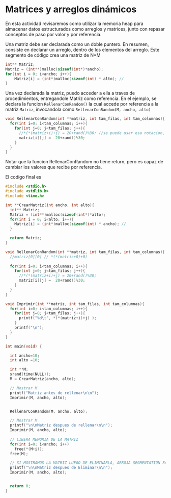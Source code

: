 # Matrices y arreglos dinámicos

En esta actividad revisaremos como utilizar la memoria heap para almacenar datos estructurados como arreglos y matrices, junto con repasar conceptos de paso por valor y por referencia.


Una matriz debe ser declarada como un doble puntero. En resumen, consiste en declarar un arreglo, dentro de los elementos del arreglo. Este segmento de código crea una matriz de  N\*M 

```c
int** Matriz; 
Matriz = (int**)malloc(sizeof(int*)*ancho); 
for(int i = 0; i<ancho; i++){
	Matriz[i] = (int*)malloc(sizeof(int) * alto); //
}
```

Una vez declarada la matriz, puedo acceder a ella a traves de procedimientos, entregandole Matriz como referencia. En el ejemplo, se declara la funcion `RellenarConRandom()` la cual accede por referencia a la matriz `Matriz`, invocandola como `RellenarConRandom(M, ancho, alto)`

```c
void RellenarConRandom(int **matriz, int tam_filas, int tam_columnas){
  for(int i=0; i<tam_columnas; i++){
    for(int j=0; j<tam_filas; j++){
      //*(*(matriz+i)+j) = 20+rand()%30; //se puede usar esa notacion, son equivalentes
      matriz[i][j] =  20+rand()%30;
    }
  }
}

```
Notar que la funcion RellenarConRandom no tiene return, pero es capaz de cambiar los valores que recibe por referencia.



El codigo final es
```c
#include <stdio.h>
#include <stdlib.h> 
#include <time.h>

int **CrearMatriz(int ancho, int alto){
  int** Matriz;
  Matriz = (int**)malloc(sizeof(int*)*alto);
  for(int i = 0; i<alto; i++){
    Matriz[i] = (int*)malloc(sizeof(int) * ancho); //
  }

  return Matriz;
}

void RellenarConRandom(int **matriz, int tam_filas, int tam_columnas){
  //matriz[0][0] // *(*(matriz+0)+0)
  
  for(int i=0; i<tam_columnas; i++){
    for(int j=0; j<tam_filas; j++){
      //*(*(matriz+i)+j) = 20+rand()%30;
      matriz[i][j] =  20+rand()%30;
    }
  }
}

void Imprimir(int **matriz, int tam_filas, int tam_columnas){
  for(int i=0; i<tam_columnas; i++){
    for(int j=0; j<tam_filas; j++){
      printf("%d\t", *(*(matriz+i)+j) );
    }
    printf("\n");
  }
}

int main(void) {

  int ancho=10;
  int alto =10;

  int **M;
  srand(time(NULL));
  M = CrearMatriz(ancho, alto);

  // Mostrar M
  printf("Matriz antes de rellenar\n\n");
  Imprimir(M, ancho, alto);


  RellenarConRandom(M, ancho, alto);

  // Mostrar M
  printf("\n\nMatriz despues de rellenar\n\n");
  Imprimir(M, ancho, alto);
 
  // LIBERA MEMORIA DE LA MATRIZ
  for(int i=0; i<ancho; i++)
  	free(*(M+i));
  free(M);

  // SI MOSTRAMOS LA MATRIZ LUEGO DE ELIMINARLA, ARROJA SEGMENTATION FAULT
  printf("\n\nMatriz despues de Eliminar\n\n");
  Imprimir(M, ancho, alto);


  return 0;
}
```
